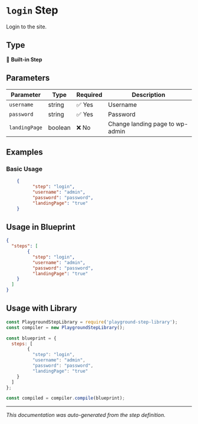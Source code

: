 # `login` Step

Login to the site.

## Type
🔧 **Built-in Step**

## Parameters

| Parameter | Type | Required | Description |
|-----------|------|----------|-------------|
| `username` | string | ✅ Yes | Username |
| `password` | string | ✅ Yes | Password |
| `landingPage` | boolean | ❌ No | Change landing page to wp-admin |


## Examples

### Basic Usage
```json
    {
          "step": "login",
          "username": "admin",
          "password": "password",
          "landingPage": "true"
    }
```

## Usage in Blueprint

```json
{
  "steps": [
        {
          "step": "login",
          "username": "admin",
          "password": "password",
          "landingPage": "true"
    }
  ]
}
```

## Usage with Library

```javascript
const PlaygroundStepLibrary = require('playground-step-library');
const compiler = new PlaygroundStepLibrary();

const blueprint = {
  steps: [
        {
          "step": "login",
          "username": "admin",
          "password": "password",
          "landingPage": "true"
    }
  ]
};

const compiled = compiler.compile(blueprint);
```



---

*This documentation was auto-generated from the step definition.*
